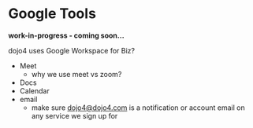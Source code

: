 # Google Tools

**work-in-progress - coming soon...**

dojo4 uses Google Workspace for Biz?

  - Meet
      - why we use meet vs zoom?
  - Docs
  - Calendar
  - email
      - make sure dojo4@dojo4.com is a notification or account email on
        any service we sign up for
